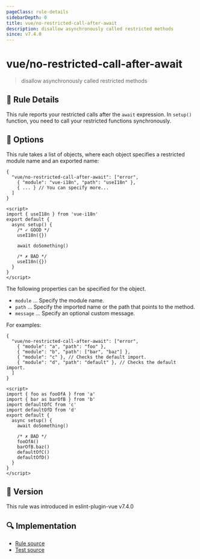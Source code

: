 ```yaml
---
pageClass: rule-details
sidebarDepth: 0
title: vue/no-restricted-call-after-await
description: disallow asynchronously called restricted methods
since: v7.4.0
---
```

# vue/no-restricted-call-after-await

> disallow asynchronously called restricted methods

## :book: Rule Details

This rule reports your restricted calls after the `await` expression.
In `setup()` function, you need to call your restricted functions synchronously.

## :wrench: Options

This rule takes a list of objects, where each object specifies a restricted module name and an exported name:

```json5
{
  "vue/no-restricted-call-after-await": ["error",
    { "module": "vue-i18n", "path": "useI18n" },
    { ... } // You can specify more...
  ]
}
```

<eslint-code-block :rules="{'vue/no-restricted-call-after-await': ['error', { module: 'vue-i18n', path: ['useI18n'] }]}">

```vue
<script>
import { useI18n } from 'vue-i18n'
export default {
  async setup() {
    /* ✓ GOOD */
    useI18n({})

    await doSomething()

    /* ✗ BAD */
    useI18n({})
  }
}
</script>
```

</eslint-code-block>

The following properties can be specified for the object.

- `module` ... Specify the module name.
- `path` ... Specify the imported name or the path that points to the method.
- `message` ... Specify an optional custom message.

For examples:

```json5
{
  "vue/no-restricted-call-after-await": ["error",
    { "module": "a", "path": "foo" },
    { "module": "b", "path": ["bar", "baz"] },
    { "module": "c" }, // Checks the default import.
    { "module": "d", "path": "default" }, // Checks the default import.
  ]
}
```

<eslint-code-block :rules="{'vue/no-restricted-call-after-await': ['error', { module: 'a', path: 'foo' }, { module: 'b', path: ['bar', 'baz'] }, { module: 'c' }, { module: 'd', path: 'default' }]}">

```vue
<script>
import { foo as fooOfA } from 'a'
import { bar as barOfB } from 'b'
import defaultOfC from 'c'
import defaultOfD from 'd'
export default {
  async setup() {
    await doSomething()

    /* ✗ BAD */
    fooOfA()
    barOfB.baz()
    defaultOfC()
    defaultOfD()
  }
}
</script>
```

</eslint-code-block>

## :rocket: Version

This rule was introduced in eslint-plugin-vue v7.4.0

## :mag: Implementation

- [Rule source](https://github.com/vuejs/eslint-plugin-vue/blob/master/lib/rules/no-restricted-call-after-await.js)
- [Test source](https://github.com/vuejs/eslint-plugin-vue/blob/master/tests/lib/rules/no-restricted-call-after-await.js)
